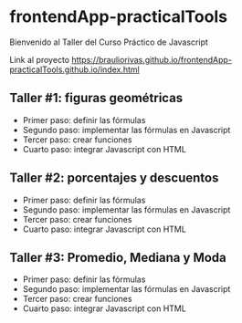 # frontendApp-practicalTools

Bienvenido al Taller del Curso Práctico de Javascript

Link al proyecto https://brauliorivas.github.io/frontendApp-practicalTools.github.io/index.html

## Taller #1: figuras geométricas 

- Primer paso: definir las fórmulas
- Segundo paso: implementar las fórmulas en Javascript
- Tercer paso: crear funciones
- Cuarto paso: integrar Javascript con HTML 

## Taller #2: porcentajes y descuentos 

- Primer paso: definir las fórmulas
- Segundo paso: implementar las fórmulas en Javascript
- Tercer paso: crear funciones
- Cuarto paso: integrar Javascript con HTML 

## Taller #3: Promedio, Mediana y Moda 

- Primer paso: definir las fórmulas
- Segundo paso: implementar las fórmulas en Javascript
- Tercer paso: crear funciones
- Cuarto paso: integrar Javascript con HTML 
